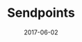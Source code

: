 ---
category: portfolio
title: Sendpoints
date: 2017-06-02
url: https://apps.garmin.com/en-US/apps/93712e86-cec9-48c3-b18e-2a87aefead91
pic: web.png
description: A Garmin smartwatch application with a companion web app, which allows users to easily send locations from a phone or laptop to their smartwatch
stack:
  - React
  - Next.js
  - Google Maps
  - MongoDb
  - Garmin Connect IQ
---